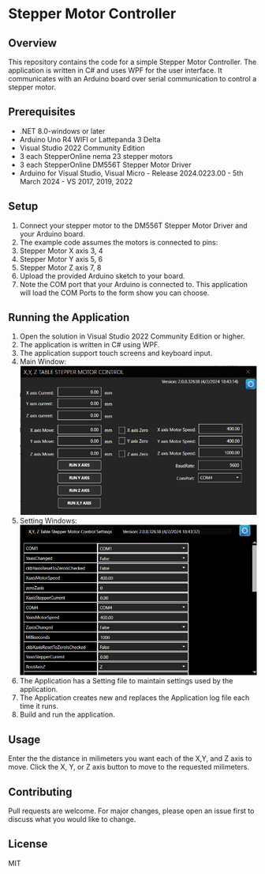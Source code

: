 # Stepper Motor Controller

## Overview
This repository contains the code for a simple Stepper Motor Controller. The application is written in C# and uses WPF for the user interface. It communicates with an Arduino board over serial communication to control a stepper motor.

## Prerequisites
- .NET 8.0-windows or later
- Arduino Uno R4 WIFI or Lattepanda 3 Delta
- Visual Studio 2022 Community Edition
- 3 each StepperOnline nema 23 stepper motors
- 3 each StepperOnline DM556T Stepper Motor Driver
- Arduino for Visual Studio, Visual Micro - Release 2024.0223.00 - 5th March 2024 - VS 2017, 2019, 2022

## Setup
1. Connect your stepper motor to the DM556T Stepper Motor Driver and your Arduino board.
2. The example code assumes the motors is connected to pins:
3. Stepper Motor X axis 3, 4
4. Stepper Motor Y axis 5, 6
5. Stepper Motor Z axis 7, 8
6. Upload the provided Arduino sketch to your board.
7. Note the COM port that your Arduino is connected to. This application will load the COM Ports to the form show you can choose.

## Running the Application
1. Open the solution in Visual Studio 2022 Community Edition or higher.
2. The application is written in C# using WPF.
3. The application support touch screens and keyboard input.
4. Main Window:
![MainWindow](https://github.com/SFC-Sarge1/Stepper/blob/master/MainWndow.jpg)
5. Setting Windows:
![Settings](https://github.com/SFC-Sarge1/Stepper/blob/master/Settings.jpg)
6. The Application has a Setting file to maintain settings used by the application.
7. The Application creates new and replaces the Application log file each time it runs.
8. Build and run the application.

## Usage
Enter the the distance in milimeters you want each of the X,Y, and Z axis to move. Click the X, Y, or Z axis button to move to the requested milimeters.

## Contributing
Pull requests are welcome. For major changes, please open an issue first to discuss what you would like to change.

## License
MIT
